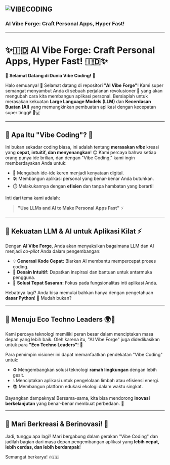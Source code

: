 ![VIBECODING](https://github.com/arry-hutomo/ETL--AICONCEPT/blob/main/STAGES%201-2/vibe%20coding%20with%20python.png)
---
### AI Vibe Forge: Craft Personal Apps, Hyper Fast!
---

# ✨🇮🇩 AI Vibe Forge: Craft Personal Apps, Hyper Fast! 🇮🇩✨

🎉 **Selamat Datang di Dunia Vibe Coding!** 🎉

Halo semuanya! 👋 Selamat datang di repositori **"AI Vibe Forge"**! Kami super semangat menyambut Anda di sebuah perjalanan revolusioner 🚀 yang akan mengubah cara kita membangun aplikasi personal. Bersiaplah untuk merasakan kekuatan **Large Language Models (LLM)** dan **Kecerdasan Buatan (AI)** yang memungkinkan pembuatan aplikasi dengan kecepatan super tinggi! 💨💻

---

## 🌟 Apa Itu "Vibe Coding"? 🌟

Ini bukan sekadar coding biasa, ini adalah tentang **merasakan *vibe*** kreasi yang **cepat, intuitif, dan menyenangkan**! 😊 Kami percaya bahwa setiap orang punya ide brilian, dan dengan "Vibe Coding," kami ingin memberdayakan Anda untuk:

* 🧠 Mengubah ide-ide keren menjadi kenyataan digital.
* 🛠️ Membangun aplikasi personal yang benar-benar Anda butuhkan.
* ⏱️ Melakukannya dengan **efisien** dan tanpa hambatan yang berarti!

Inti dari tema kami adalah:
> **"Use LLMs and AI to Make Personal Apps Fast"** ⚡

---

## 🤖 Kekuatan LLM & AI untuk Aplikasi Kilat ⚡

Dengan **AI Vibe Forge**, Anda akan menyaksikan bagaimana LLM dan AI menjadi *co-pilot* Anda dalam pengembangan:

* 💡 **Generasi Kode Cepat:** Biarkan AI membantu mempercepat proses coding.
* 🎨 **Desain Intuitif:** Dapatkan inspirasi dan bantuan untuk antarmuka pengguna.
* 🎯 **Solusi Tepat Sasaran:** Fokus pada fungsionalitas inti aplikasi Anda.

Hebatnya lagi? Anda bisa memulai bahkan hanya dengan pengetahuan **dasar Python**! 🐍 Mudah bukan?

---

## 🌱 Menuju Eco Techno Leaders 🌍🤝

Kami percaya teknologi memiliki peran besar dalam menciptakan masa depan yang lebih baik. Oleh karena itu, "AI Vibe Forge" juga didedikasikan untuk para **"Eco Techno Leaders"**! 🌳

Para pemimpin visioner ini dapat memanfaatkan pendekatan "Vibe Coding" untuk:

* ♻️ Mengembangkan solusi teknologi **ramah lingkungan** dengan lebih gesit.
* 💧 Menciptakan aplikasi untuk pengelolaan limbah atau efisiensi energi.
* 📚 Membangun platform edukasi ekologi dalam waktu singkat.

Bayangkan dampaknya! Bersama-sama, kita bisa mendorong **inovasi berkelanjutan** yang benar-benar membuat perbedaan. 💪

---

## 🚀 Mari Berkreasi & Berinovasi! 🚀

Jadi, tunggu apa lagi? Mari bergabung dalam gerakan "Vibe Coding" dan jadilah bagian dari masa depan pengembangan aplikasi yang **lebih cepat, lebih cerdas, dan lebih berdampak**!

Semangat berkarya! 🔥🇮🇩
